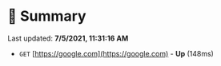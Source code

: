 # 📖 Summary
Last updated: **7/5/2021, 11:31:16 AM**

- `GET` [https://google.com](https://google.com) - **Up** (148ms)
